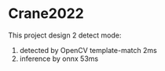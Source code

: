 # Crane2022  
This project design 2 detect mode:  
1. detected by OpenCV template-match      2ms  
2. inference by onnx                      53ms  
